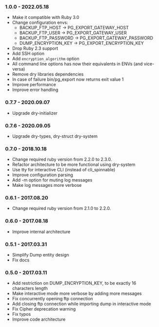 ### 1.0.0 - 2022.05.18
- Make it compatible with Ruby 3.0
- Change configuration envs:
  - BACKUP_FTP_HOST -> PG_EXPORT_GATEWAY_HOST
  - BACKUP_FTP_USER -> PG_EXPORT_GATEWAY_USER
  - BACKUP_FTP_PASSWORD -> PG_EXPORT_GATEWAY_PASSWORD
  - DUMP_ENCRYPTION_KEY -> PG_EXPORT_ENCRYPTION_KEY
- Drop Ruby 2.3 support
- Add SSH option
- Add `encryption_algorithm` option
- All command line options has now their equivalents in ENVs (and vice-versa)
- Remove dry libraries dependencies
- In case of failure bin/pg_export now returns exit value 1
- Improve performance
- Improve error handling

### 0.7.7 - 2020.09.07

- Upgrade dry-initializer

### 0.7.6 - 2020.09.05

- Upgrade dry-types, dry-struct dry-system

### 0.7.0 - 2018.10.18

- Change required ruby version from 2.2.0 to 2.3.0.
- Refactor architecture to be more functional using dry-system
- Use tty for interactive CLI (instead of cli_spinnable)
- Improve configuration parsing
- Add -m option for muting log messages
- Make log messages more verbose

### 0.6.1 - 2017.08.20

- Change required ruby version from 2.1.0 to 2.2.0.

### 0.6.0 - 2017.08.18

- Improve internal architecture

### 0.5.1 - 2017.03.31

- Simplify Dump entity design
- Fix docs

### 0.5.0 - 2017.03.11

- Add restriction on DUMP_ENCRYPTION_KEY, to be exactly 16 characters length
- Make interactive mode more verbose by adding more messages
- Fix concurrently opening ftp connection
- Add closing ftp connection while importing dump in interactive mode
- Fix Cipher deprecation warning
- Fix typos
- Improve code architecture
